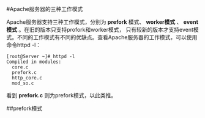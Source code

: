 #Apache服务器的三种工作模式
 
 Apache服务器支持三种工作模式，分别为 __prefork__ 模式、 __worker模式__ 、 __event模式__ 。在旧的版本只支持profork和worker模式，
只有较新的版本才支持event模式。不同的工作模式有不同的优缺点。查看Apache服务器的工作模式，可以使用命令httpd -l：

```shell
[root@Server ~]# httpd -l
Compiled in modules:
  core.c
  prefork.c
  http_core.c
  mod_so.c
```

  看到 __prefork.c__ 则为prefork模式，以此类推。

##prefork模式
